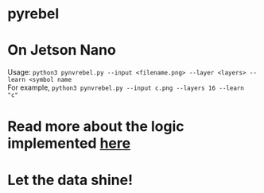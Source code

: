 # pyrebel
# On Jetson Nano
Usage:
```python3 pynvrebel.py --input <filename.png> --layer <layers> --learn <symbol name```<br>
For example, 
```python3 pynvrebel.py --input c.png --layers 16 --learn "c"```<br>

# Read more about the logic implemented <a href="https://github.com/ps-nithin/pyrebel/blob/main/abstract.pdf">here</a>

# Let the data shine!

